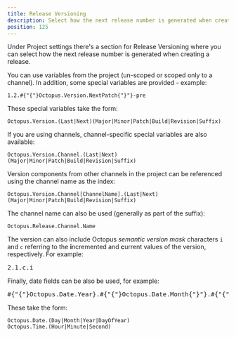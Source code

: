 ```yaml
---
title: Release Versioning
description: Select how the next release number is generated when creating a release.
position: 125
---
```


Under Project settings there's a section for Release Versioning where you can select how the next release number is generated when creating a release.

<div>
    <p>You can use variables from the project (un-scoped or scoped only to a channel). In addition, some special variables are provided - example:
    </p>
    <pre><code>1.2.#{"{"}Octopus.Version.NextPatch{"}"}-pre</code></pre>
    <p>These special variables take the form:</p>
    <pre><code>Octopus.Version.(Last|Next)(Major|Minor|Patch|Build|Revision|Suffix)</code></pre>
    <p>If you are using channels, channel-specific special variables are
        also available: </p>
    <pre><code>Octopus.Version.Channel.(Last|Next)(Major|Minor|Patch|Build|Revision|Suffix)</code></pre>
    <p>Version components from other channels in the project can be
        referenced using the channel name as the index:</p>
    <pre><code>Octopus.Version.Channel[ChannelName].(Last|Next)(Major|Minor|Patch|Build|Revision|Suffix)</code></pre>
    <p>The channel name can also be used (generally as part of the
        suffix):</p>
    <pre><code>Octopus.Release.Channel.Name</code></pre>
    <p>The version can also include Octopus <em>semantic version mask</em> characters
        <code>i</code> and <code>c</code> referring to the <strong>i</strong>ncremented
        and <strong>c</strong>urrent values of the version, respectively. For example:
    </p>
    <pre>2.1.c.i</pre>
    <p>Finally, date fields can be also be used, for example: </p>
    <pre>#{"{"}Octopus.Date.Year}.#{"{"}Octopus.Date.Month{"}"}.#{"{"}Octopus.Date.Day{"}"}</pre>
    <p>These take the form:</p>
    <pre><code>Octopus.Date.(Day|Month|Year|DayOfYear)</code><br/><code>Octopus.Time.(Hour|Minute|Second)</code></pre>
</div>
